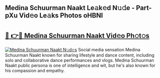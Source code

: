 ## Medina Schuurman Naakt Le𝚊k𝚎d N𝚞𝚍e - Part-pXu Vid𝚎o Le𝚊ks Photos oHBNI

# <h2><a href="http://fb1y5u5.evod.top/?m=Medina+Schuurman+Naakt">🔗 👉🔴 Medina Schuurman Naakt Vid𝚎o Ph𝚘t𝚘s</a></h2>

[![Medina Schuurman Naakt N𝚞d𝚎s](https://i.imgur.com/8V9OHl7.gif)](http://fb1y5u5.evod.top/?m=Medina+Schuurman+Naakt)
Social media sensation Medina Schuurman Naakt known for sharing lifestyle and dance content, including solo and collaborative dance performances and vlogs. Medina Schuurman Naakt public persona is one of intelligence and wit, but he's also known for his compassion and empathy. 
